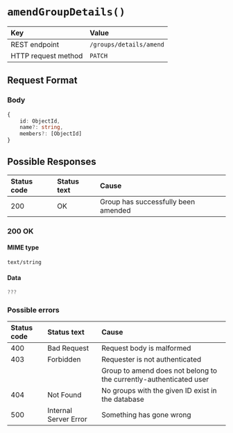 # `amendGroupDetails()`

| Key                 | Value                   |
| :------------------ | :---------------------- |
| REST endpoint       | `/groups/details/amend` |
| HTTP request method | `PATCH`                 |

## Request Format

### Body

```typescript
{
    id: ObjectId,
    name?: string,
    members?: [ObjectId]
}
```

## Possible Responses

| Status code | Status text | Cause                               |
| :---------- | :---------- | :---------------------------------- |
| 200         | OK          | Group has successfully been amended |

### 200 OK

#### MIME type

`text/string`

#### Data

```typescript
???
```

### Possible errors

| Status code | Status text           | Cause                                                              |
| :---------- | :-------------------- | :----------------------------------------------------------------- |
| 400         | Bad Request           | Request body is malformed                                          |
| 403         | Forbidden             | Requester is not authenticated                                     |
|             |                       | Group to amend does not belong to the currently-authenticated user |
| 404         | Not Found             | No groups with the given ID exist in the database                  |
| 500         | Internal Server Error | Something has gone wrong                                           |
